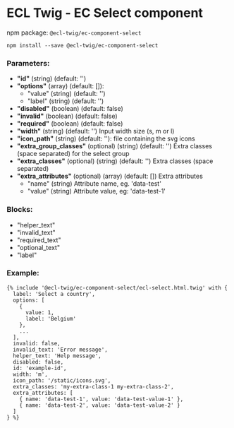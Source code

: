 # ECL Twig - EC Select component

npm package: `@ecl-twig/ec-component-select`

```shell
npm install --save @ecl-twig/ec-component-select
```

### Parameters:

- **"id"** (string) (default: '')
- **"options"** (array) (default: []):
  - "value" (string) (default: '')
  - "label" (string) (default: '')
- **"disabled"** (boolean) (default: false)
- **"invalid"** (boolean) (default: false)
- **"required"** (boolean) (default: false)
- **"width"** (string) (default: '') Input width size (s, m or l)
- **"icon_path"** (string) (default: ''): file containing the svg icons
- **"extra_group_classes"** (optional) (string) (default: '') Extra classes (space separated) for the select group
- **"extra_classes"** (optional) (string) (default: '') Extra classes (space separated)
- **"extra_attributes"** (optional) (array) (default: []) Extra attributes
  - "name" (string) Attribute name, eg. 'data-test'
  - "value" (string) Attribute value, eg: 'data-test-1'

### Blocks:

- "helper_text"
- "invalid_text"
- "required_text"
- "optional_text"
- "label"

### Example:

<!-- prettier-ignore -->
```twig
{% include '@ecl-twig/ec-component-select/ecl-select.html.twig' with { 
  label: 'Select a country', 
  options: [ 
    { 
      value: 1, 
      label: 'Belgium' 
    }, 
    ... 
  ], 
  invalid: false, 
  invalid_text: 'Error message', 
  helper_text: 'Help message', 
  disabled: false, 
  id: 'example-id', 
  width: 'm', 
  icon_path: '/static/icons.svg', 
  extra_classes: 'my-extra-class-1 my-extra-class-2', 
  extra_attributes: [ 
    { name: 'data-test-1', value: 'data-test-value-1' }, 
    { name: 'data-test-2', value: 'data-test-value-2' } 
  ] 
} %}
```

